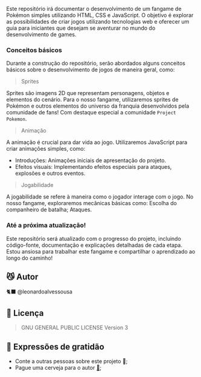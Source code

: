 Este repositório irá documentar o desenvolvimento de um fangame de Pokémon simples utilizando HTML, CSS e JavaScript. O objetivo é explorar as possibilidades de criar jogos utilizando tecnologias web e oferecer um guia para iniciantes que desejam se aventurar no mundo do desenvolvimento de games.

### Conceitos básicos 

Durante a construção do repositório, serão abordados alguns conceitos básicos sobre o desenvolvimento de jogos de maneira geral, como:

> Sprites

Sprites são imagens 2D que representam personagens, objetos e elementos do cenário. Para o nosso fangame, utilizaremos sprites de Pokémon e outros elementos do universo da franquia desenvolvidos pela comunidade de fans! Com destaque especial a comunidade `Project Pokemon`.



> Animação

A animação é crucial para dar vida ao jogo. Utilizaremos JavaScript para criar animações simples, como: 

- Introduções: Animações iniciais de apresentação do projeto.
- Efeitos visuais: Implementando efeitos especiais para ataques, explosões e outros eventos.

> Jogabilidade

A jogabilidade se refere à maneira como o jogador interage com o jogo. No nosso fangame, exploraremos mecânicas básicas como: Escolha do companheiro de batalha; Ataques.

### Até a próxima atualização!

Este repositório será atualizado com o progresso do projeto, incluindo código-fonte, documentação e explicações detalhadas de cada etapa. Estou ansiosa para trabalhar este fangame e compartilhar o aprendizado ao longo do caminho!

## 😼 Autor

 🐈‍⬛ @leonardoalvessousa

## 📄 Licença

   >GNU GENERAL PUBLIC LICENSE Version 3
>
## 🎁 Expressões de gratidão

- Conte a outras pessoas sobre este projeto 📢;
- Pague uma cerveja para o autor **[🍺](https://nubank.com.br/cobrar/f7g6w/6755dd2c-8e3d-4c14-9976-b1afefc8ae07)**;
